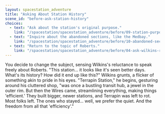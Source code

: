 ```yaml
---
layout: spacestation_adventure
title: "Asking About Station History"
scene_id: "before-ask-station-history"
choices:
  - text: "Ask about the station's original purpose."
    link: "/spacestation/spacestation_adventure/before/09-station-purpose"
  - text: "Inquire about the abandoned sections, like the Medbay."
    link: "/spacestation/spacestation_adventure/before/10-abandoned-sections"
  - text: "Return to the topic of Roberts."
    link: "/spacestation/spacestation_adventure/before/04-ask-wilkins-roberts"
---
```


You decide to change the subject, sensing Wilkins's reluctance to speak freely about Roberts. "This station... it looks like it's seen better days. What's its history? How did it end up like this?" Wilkins grunts, a flicker of something akin to pride in his eyes. "Terrapin Station," he begins, gesturing around his cluttered shop, "was once a bustling transit hub, a jewel in the outer rim. But then the Wires came, streamlining everything, making things 'efficient.' They built bigger, newer stations, and Terrapin was left to rot. Most folks left. The ones who stayed... well, we prefer the quiet. And the freedom from all that 'efficiency'."
